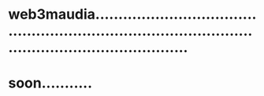 # web3maudia...............................................................................................................................
# soon...........
